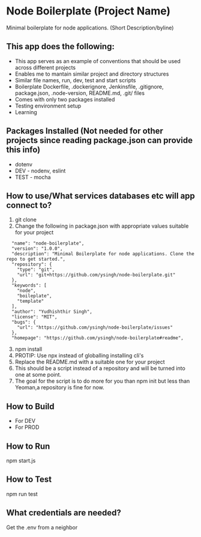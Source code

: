 # Node Boilerplate (Project Name)

Minimal boilerplate for node applications. (Short Description/byline)

## This app does the following:

- This app serves as an example of conventions that should be used across different projects
- Enables me to mantain similar project and directory structures
- Similar file names, run, dev, test and start scripts
- Boilerplate Dockerfile, .dockerignore, Jenkinsfile, .gitignore, package.json, .node-version, README.md, .git/ files
- Comes with only two packages installed
- Testing environment setup
- Learning

## Packages Installed (Not needed for other projects since reading package.json can provide this info)

- dotenv
- DEV - nodenv, eslint
- TEST - mocha

## How to use/What services databases etc will app connect to?

1. git clone
2. Change the following in package.json with appropriate values suitable for your project

```
  "name": "node-boilerplate",
  "version": "1.0.0",
  "description": "Minimal Boilerplate for node applications. Clone the repo to get started.",
  "repository": {
    "type": "git",
    "url": "git+https://github.com/ysingh/node-boilerplate.git"
  },
  "keywords": [
    "node",
    "boileplate",
    "template"
  ],
  "author": "Yudhishthir Singh",
  "license": "MIT",
  "bugs": {
    "url": "https://github.com/ysingh/node-boilerplate/issues"
  },
  "homepage": "https://github.com/ysingh/node-boilerplate#readme",
```

3. npm install
4. PROTIP: Use npx instead of globalling installing cli's
5. Replace the README.md with a suitable one for your project
6. This should be a script instead of a repository and will be turned into one at some point.
7. The goal for the script is to do more for you than npm init but less than Yeoman,a repository is fine for now.

## How to Build

- For DEV
- For PROD

## How to Run

npm start.js

## How to Test

npm run test

## What credentials are needed?

Get the .env from a neighbor
